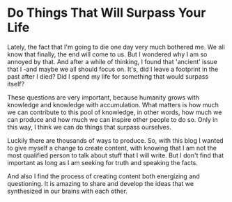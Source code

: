 
# Do Things That Will Surpass Your Life

Lately, the fact that I'm going to die one day very much bothered me. We all know that finally, the end will come to us. But I wondered why I am so annoyed by that. And after a while of thinking, I found that 'ancient' issue that I -and maybe we all should focus on. It's,  did I leave a footprint in the past after I died? Did I spend my life for something that would surpass itself? 

These questions are very important, because humanity grows with knowledge and knowledge with accumulation. What matters is how much we can contribute to this pool of knowledge, in other words, how much we can produce and how much we can inspire other people to do so. Only in this way, I think we can do things that surpass ourselves.

Luckily there are thousands of ways to produce. So, with this blog I wanted to give myself a change to create content, with knowing that I am not the most qualified person to talk about stuff that I will write. But I don't find that important as long as I am seeking for truth and speaking the facts. 

And also I find the process of creating content both energizing and questioning. 
It is amazing to share and develop the ideas that we synthesized in our brains with each other.